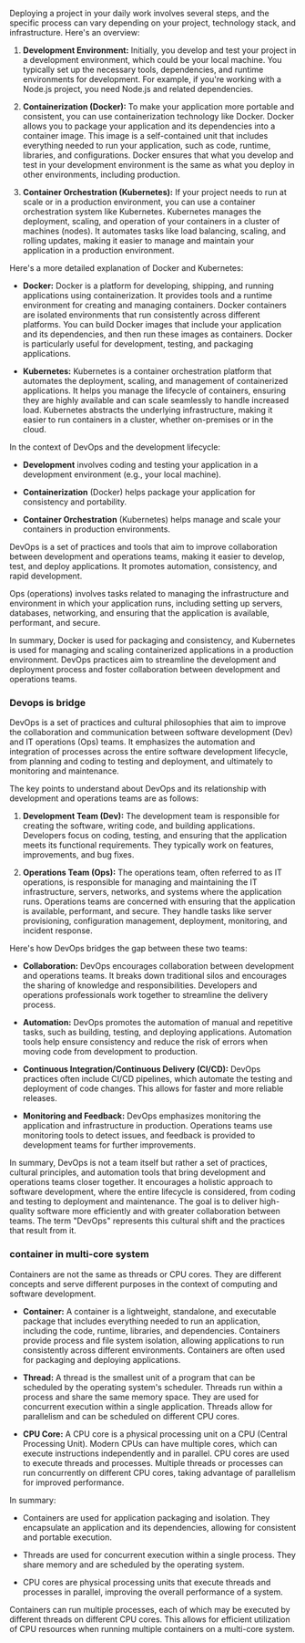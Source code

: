 Deploying a project in your daily work involves several steps, and the specific process can vary depending on your project, technology stack, and infrastructure. Here's an overview:

1. **Development Environment:** Initially, you develop and test your project in a development environment, which could be your local machine. You typically set up the necessary tools, dependencies, and runtime environments for development. For example, if you're working with a Node.js project, you need Node.js and related dependencies.

2. **Containerization (Docker):** To make your application more portable and consistent, you can use containerization technology like Docker. Docker allows you to package your application and its dependencies into a container image. This image is a self-contained unit that includes everything needed to run your application, such as code, runtime, libraries, and configurations. Docker ensures that what you develop and test in your development environment is the same as what you deploy in other environments, including production.

3. **Container Orchestration (Kubernetes):** If your project needs to run at scale or in a production environment, you can use a container orchestration system like Kubernetes. Kubernetes manages the deployment, scaling, and operation of your containers in a cluster of machines (nodes). It automates tasks like load balancing, scaling, and rolling updates, making it easier to manage and maintain your application in a production environment.

Here's a more detailed explanation of Docker and Kubernetes:

- **Docker:** Docker is a platform for developing, shipping, and running applications using containerization. It provides tools and a runtime environment for creating and managing containers. Docker containers are isolated environments that run consistently across different platforms. You can build Docker images that include your application and its dependencies, and then run these images as containers. Docker is particularly useful for development, testing, and packaging applications.

- **Kubernetes:** Kubernetes is a container orchestration platform that automates the deployment, scaling, and management of containerized applications. It helps you manage the lifecycle of containers, ensuring they are highly available and can scale seamlessly to handle increased load. Kubernetes abstracts the underlying infrastructure, making it easier to run containers in a cluster, whether on-premises or in the cloud.

In the context of DevOps and the development lifecycle:

- **Development** involves coding and testing your application in a development environment (e.g., your local machine).

- **Containerization** (Docker) helps package your application for consistency and portability.

- **Container Orchestration** (Kubernetes) helps manage and scale your containers in production environments.

DevOps is a set of practices and tools that aim to improve collaboration between development and operations teams, making it easier to develop, test, and deploy applications. It promotes automation, consistency, and rapid development.

Ops (operations) involves tasks related to managing the infrastructure and environment in which your application runs, including setting up servers, databases, networking, and ensuring that the application is available, performant, and secure.

In summary, Docker is used for packaging and consistency, and Kubernetes is used for managing and scaling containerized applications in a production environment. DevOps practices aim to streamline the development and deployment process and foster collaboration between development and operations teams.

### Devops is bridge

DevOps is a set of practices and cultural philosophies that aim to improve the collaboration and communication between software development (Dev) and IT operations (Ops) teams. It emphasizes the automation and integration of processes across the entire software development lifecycle, from planning and coding to testing and deployment, and ultimately to monitoring and maintenance.

The key points to understand about DevOps and its relationship with development and operations teams are as follows:

1. **Development Team (Dev):** The development team is responsible for creating the software, writing code, and building applications. Developers focus on coding, testing, and ensuring that the application meets its functional requirements. They typically work on features, improvements, and bug fixes.

2. **Operations Team (Ops):** The operations team, often referred to as IT operations, is responsible for managing and maintaining the IT infrastructure, servers, networks, and systems where the application runs. Operations teams are concerned with ensuring that the application is available, performant, and secure. They handle tasks like server provisioning, configuration management, deployment, monitoring, and incident response.

Here's how DevOps bridges the gap between these two teams:

- **Collaboration:** DevOps encourages collaboration between development and operations teams. It breaks down traditional silos and encourages the sharing of knowledge and responsibilities. Developers and operations professionals work together to streamline the delivery process.

- **Automation:** DevOps promotes the automation of manual and repetitive tasks, such as building, testing, and deploying applications. Automation tools help ensure consistency and reduce the risk of errors when moving code from development to production.

- **Continuous Integration/Continuous Delivery (CI/CD):** DevOps practices often include CI/CD pipelines, which automate the testing and deployment of code changes. This allows for faster and more reliable releases.

- **Monitoring and Feedback:** DevOps emphasizes monitoring the application and infrastructure in production. Operations teams use monitoring tools to detect issues, and feedback is provided to development teams for further improvements.

In summary, DevOps is not a team itself but rather a set of practices, cultural principles, and automation tools that bring development and operations teams closer together. It encourages a holistic approach to software development, where the entire lifecycle is considered, from coding and testing to deployment and maintenance. The goal is to deliver high-quality software more efficiently and with greater collaboration between teams. The term "DevOps" represents this cultural shift and the practices that result from it.

### container in multi-core system

Containers are not the same as threads or CPU cores. They are different concepts and serve different purposes in the context of computing and software development.

- **Container:** A container is a lightweight, standalone, and executable package that includes everything needed to run an application, including the code, runtime, libraries, and dependencies. Containers provide process and file system isolation, allowing applications to run consistently across different environments. Containers are often used for packaging and deploying applications.

- **Thread:** A thread is the smallest unit of a program that can be scheduled by the operating system's scheduler. Threads run within a process and share the same memory space. They are used for concurrent execution within a single application. Threads allow for parallelism and can be scheduled on different CPU cores.

- **CPU Core:** A CPU core is a physical processing unit on a CPU (Central Processing Unit). Modern CPUs can have multiple cores, which can execute instructions independently and in parallel. CPU cores are used to execute threads and processes. Multiple threads or processes can run concurrently on different CPU cores, taking advantage of parallelism for improved performance.

In summary:

- Containers are used for application packaging and isolation. They encapsulate an application and its dependencies, allowing for consistent and portable execution.

- Threads are used for concurrent execution within a single process. They share memory and are scheduled by the operating system.

- CPU cores are physical processing units that execute threads and processes in parallel, improving the overall performance of a system.

Containers can run multiple processes, each of which may be executed by different threads on different CPU cores. This allows for efficient utilization of CPU resources when running multiple containers on a multi-core system.